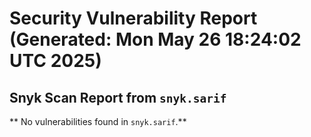 # Security Vulnerability Report (Generated: Mon May 26 18:24:02 UTC 2025)


## Snyk Scan Report from `snyk.sarif`
** No vulnerabilities found in `snyk.sarif`.**
